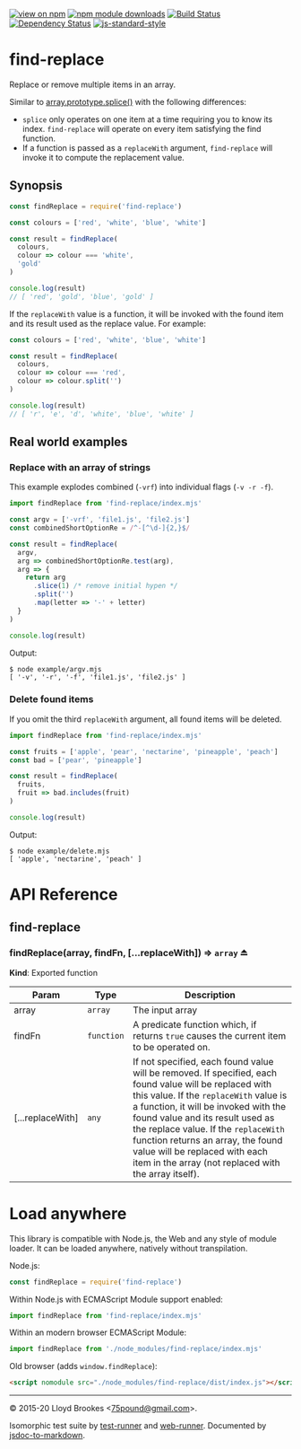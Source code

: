 [![view on npm](https://badgen.net/npm/v/find-replace)](https://www.npmjs.org/package/find-replace)
[![npm module downloads](https://badgen.net/npm/dt/find-replace)](https://www.npmjs.org/package/find-replace)
[![Build Status](https://travis-ci.org/75lb/find-replace.svg?branch=master)](https://travis-ci.org/75lb/find-replace)
[![Dependency Status](https://badgen.net/david/dep/75lb/find-replace)](https://david-dm.org/75lb/find-replace)
[![js-standard-style](https://img.shields.io/badge/code%20style-standard-brightgreen.svg)](https://github.com/feross/standard)

# find-replace

Replace or remove multiple items in an array.

Similar to [array.prototype.splice()](https://developer.mozilla.org/en-US/docs/Web/JavaScript/Reference/Global_Objects/Array/splice) with the following differences:

* `splice` only operates on one item at a time requiring you to know its index. `find-replace` will operate on every item satisfying the find function.
* If a function is passed as a `replaceWith` argument, `find-replace` will invoke it to compute the replacement value.

## Synopsis

```js
const findReplace = require('find-replace')

const colours = ['red', 'white', 'blue', 'white']

const result = findReplace(
  colours,
  colour => colour === 'white',
  'gold'
)

console.log(result)
// [ 'red', 'gold', 'blue', 'gold' ]
```

If the `replaceWith` value is a function, it will be invoked with the found item and its result used as the replace value. For example:


```js
const colours = ['red', 'white', 'blue', 'white']

const result = findReplace(
  colours,
  colour => colour === 'red',
  colour => colour.split('')
)

console.log(result)
// [ 'r', 'e', 'd', 'white', 'blue', 'white' ]
```

## Real world examples

### Replace with an array of strings

This example explodes combined (`-vrf`) into individual flags (`-v -r -f`).

```js
import findReplace from 'find-replace/index.mjs'

const argv = ['-vrf', 'file1.js', 'file2.js']
const combinedShortOptionRe = /^-[^\d-]{2,}$/

const result = findReplace(
  argv,
  arg => combinedShortOptionRe.test(arg),
  arg => {
    return arg
      .slice(1) /* remove initial hypen */
      .split('')
      .map(letter => '-' + letter)
  }
)

console.log(result)
```

Output:

```
$ node example/argv.mjs
[ '-v', '-r', '-f', 'file1.js', 'file2.js' ]
```

### Delete found items

If you omit the third `replaceWith` argument, all found items will be deleted.

```js
import findReplace from 'find-replace/index.mjs'

const fruits = ['apple', 'pear', 'nectarine', 'pineapple', 'peach']
const bad = ['pear', 'pineapple']

const result = findReplace(
  fruits,
  fruit => bad.includes(fruit)
)

console.log(result)
```

Output:

```
$ node example/delete.mjs
[ 'apple', 'nectarine', 'peach' ]
```

# API Reference

<a name="module_find-replace"></a>

## find-replace
<a name="exp_module_find-replace--findReplace"></a>

### findReplace(array, findFn, [...replaceWith]) ⇒ <code>array</code> ⏏
**Kind**: Exported function  

| Param | Type | Description |
| --- | --- | --- |
| array | <code>array</code> | The input array |
| findFn | <code>function</code> | A predicate function which, if returns `true` causes the current item to be operated on. |
| [...replaceWith] | <code>any</code> | If not specified, each found value will be removed. If specified, each found value will be replaced with this value. If the `replaceWith` value is a function, it will be invoked with the found value and its result used as the replace value. If the `replaceWith` function returns an array, the found value will be replaced with each item in the array (not replaced with the array itself). |


# Load anywhere

This library is compatible with Node.js, the Web and any style of module loader. It can be loaded anywhere, natively without transpilation.

Node.js:

```js
const findReplace = require('find-replace')
```

Within Node.js with ECMAScript Module support enabled:

```js
import findReplace from 'find-replace/index.mjs'
```

Within an modern browser ECMAScript Module:

```js
import findReplace from './node_modules/find-replace/index.mjs'
```

Old browser (adds `window.findReplace`):

```html
<script nomodule src="./node_modules/find-replace/dist/index.js"></script>
```

* * *

&copy; 2015-20 Lloyd Brookes \<75pound@gmail.com\>.

Isomorphic test suite by [test-runner](https://github.com/test-runner-js/test-runner) and [web-runner](https://github.com/test-runner-js/web-runner). Documented by [jsdoc-to-markdown](https://github.com/jsdoc2md/jsdoc-to-markdown).
